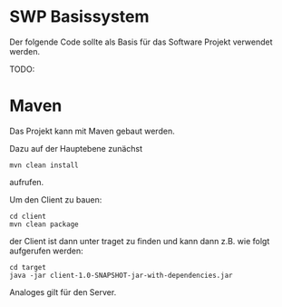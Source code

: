 SWP Basissystem	
===============

Der folgende Code sollte als Basis für das Software Projekt verwendet werden.


TODO:

Maven
=====
Das Projekt kann mit Maven gebaut werden. 

Dazu auf der Hauptebene zunächst

<pre><code>mvn clean install
</code></pre>

aufrufen.

Um den Client zu bauen:
<pre><code>cd client
mvn clean package
</code></pre>

der Client ist dann unter traget zu finden und kann dann z.B. wie folgt aufgerufen werden:

<pre><code>cd target
java -jar client-1.0-SNAPSHOT-jar-with-dependencies.jar
</code></pre>

Analoges gilt für den Server.
